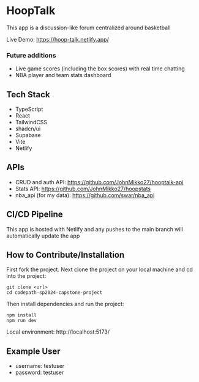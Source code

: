 # HoopTalk

This app is a discussion-like forum centralized around basketball

Live Demo: https://hoop-talk.netlify.app/

### Future additions

- Live game scores (including the box scores) with real time chatting 
- NBA player and team stats dashboard

## Tech Stack

- TypeScript
- React
- TailwindCSS
- shadcn/ui
- Supabase
- Vite
- Netlify

## APIs
- CRUD and auth API: https://github.com/JohnMikko27/hooptalk-api
- Stats API: https://github.com/JohnMikko27/hoopstats
- nba_api (for my data): https://github.com/swar/nba_api

## CI/CD Pipeline

This app is hosted with Netlify and any pushes to the main branch will automatically update the app

## How to Contribute/Installation
First fork the project.
Next clone the project on your local machine and cd into the project:

```
git clone <url>
cd codepath-sp2024-capstone-project
```

Then install dependencies and run the project:

```
npm install
npm run dev
```

Local environment: http://localhost:5173/

## Example User
- username: testuser
- password: testuser